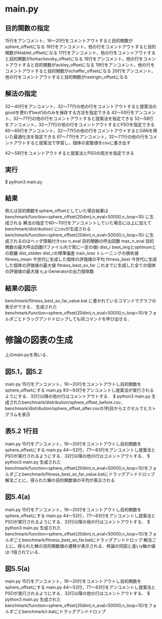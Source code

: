 # main.py
## 目的関数の指定
15行をアンコメント，16～20行をコメントアウトすると目的関数がsphere_offsetになる
16行をアンコメント，他の行をコメントアウトすると目的関数がktablet_offsetになる
17行をアンコメント，他の行をコメントアウトすると目的関数がbohachevsky_offsetになる
18行をアンコメント，他の行をコメントアウトすると目的関数がackley_offsetになる
19行をアンコメント，他の行をコメントアウトすると目的関数がschaffer_offsetになる
20行をアンコメント，他の行をコメントアウトすると目的関数がrastrigin_offsetになる

## 解法の指定
32～40行をアンコメント，32～77行の他の行をコメントアウトすると提案法のgoodを使わずbest1点のみを保存する方法を指定できる
42～50行をアンコメント，32～77行の他の行をコメントアウトすると提案法を指定できる
52～58行をアンコメント，32～77行の他の行をコメントアウトするとPSOを指定できる
60～65行をアンコメント，32～77行の他の行をコメントアウトするとGANを用いた最適化法を指定できる
67～77行をアンコメント，32～77行の他の行をコメントアウトすると提案法で学習し，個体の変数値をcsvに書き出す

42～58行をコメントアウトすると提案法とPSOの両方を指定できる

## 実行
$ python3 main.py

## 結果
例えば目的関数をsphere_offsetとしていた場合結果は benchmark/function=sphere_offset(20dim),n_eval=50000,n_loop=10/ に生成される
解法の指定で60～70行をアンコメントしていた場合には上に加えて benchmark/distribution/ にcsvが生成される
benchmark/function=sphere_offset(20dim),n_eval=50000,n_loop=10/ に生成されるのはヘッダ情報付きcsv
n_eval              目的関数の呼出回数
max_n_eval          目的関数の最大呼出回数(1ファイル内で常に一定の値)
dist_r              best_imgとoptimumとの距離
dist_stddev         dist_rの標準偏差
train_loss          トレーニングの損失値
fitness_mean        今世代に生成した個体の評価値の平均
fitness_best        今世代に生成した個体の評価値の最大値
fitness_best_so_far これまでに生成した全ての個体の評価値の最大値
n_p                 Generatorの出力個体数

## 結果の図示
benchmark/fitness_best_so_far_value.bat に書かれているコマンドでグラフの表示ができる．
生成されたbenchmark/function=sphere_offset(20dim),n_eval=50000,n_loop=10/をフォルダごとドラッグアンドドロップしても同コマンドを呼び出せる．

# 修論の図表の生成
上のmain.pyを用いる．

## 図5.1，図5.2
main.py 15行をアンコメント，16～20行をコメントアウトし目的関数をsphere_offsetにする
main.py 83～93行をアンコメントし提案法が実行されるようにする．32行以降の他の行はコメントアウトする．
$ python3 main.py
生成されたbenchmark/distribution/sphere_offset_before.csv，benchmark/distribution/sphere_offset_after.csvの1列目からエクセルでヒストグラムを表示

## 表5.2 1行目
main.py 15行をアンコメント，16～20行をコメントアウトし目的関数をsphere_offsetにする
main.py 44～52行，77～83行をアンコメントし提案法とPSOが実行されるようにする．32行以降の他の行はコメントアウトする．
$ python3 main.py
生成されたbenchmark/function=sphere_offset(20dim),n_eval=50000,n_loop=10/をフォルダごとbenchmark/fitness_best_so_far_value.batにドラッグアンドドロップ
解法ごとに，得られた解の目的関数値の平均が表示される

## 図5.4(a)
main.py 15行をアンコメント，16～20行をコメントアウトし目的関数をsphere_offsetにする
main.py 44～52行，77～83行をアンコメントし提案法とPSOが実行されるようにする．32行以降の他の行はコメントアウトする．
$ python3 main.py
生成されたbenchmark/function=sphere_offset(20dim),n_eval=50000,n_loop=10/をフォルダごとbenchmark/fitness_best_so_far.batにドラッグアンドドロップ
解法ごとに，得られた解の目的関数値の遷移が表示される．修論の同図と違いy軸の値は-1倍されている．

## 図5.5(a)
main.py 15行をアンコメント，16～20行をコメントアウトし目的関数をsphere_offsetにする
main.py 44～52行，77～83行をアンコメントし提案法とPSOが実行されるようにする．32行以降の他の行はコメントアウトする．
$ python3 main.py
生成されたbenchmark/function=sphere_offset(20dim),n_eval=50000,n_loop=10/をフォルダごとbenchmark/r.batにドラッグアンドドロップ
